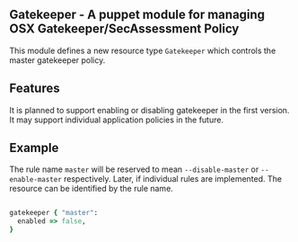 Gatekeeper - A puppet module for managing OSX Gatekeeper/SecAssessment Policy
-----------------------------------------------------------------------------

This module defines a new resource type `Gatekeeper` which controls the master gatekeeper policy.

Features
--------

It is planned to support enabling or disabling gatekeeper in the first version.
It may support individual application policies in the future.

Example
-------

The rule name `master` will be reserved to mean `--disable-master` or `--enable-master` respectively.
Later, if individual rules are implemented. The resource can be identified by the rule name.

```ruby

gatekeeper { "master":
  enabled => false,
}

```
